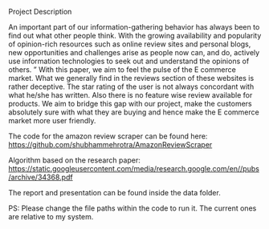 Project Description

An important part of our information-gathering behavior has always been to find out what other people think. With the growing availability and popularity of opinion-rich resources such as online review sites and personal blogs, new opportunities and challenges arise as people now can, and do, actively use information technologies to seek out and understand the opinions of others. ” With this paper, we aim to feel the pulse of the E commerce market. What we generally find in the reviews section of these websites is rather deceptive. The star rating of the user is not always concordant with what he/she has written. Also there is no feature wise review available for products. We aim to bridge this gap with our project, make the customers absolutely sure with what they are buying and hence make the E commerce market more user friendly.

The code for the amazon review scraper can be found here: https://github.com/shubhammehrotra/AmazonReviewScraper

Algorithm based on the research paper: https://static.googleusercontent.com/media/research.google.com/en//pubs/archive/34368.pdf

The report and presentation can be found inside the data folder.

PS: Please change the file paths within the code to run it. The current ones are relative to my system.
